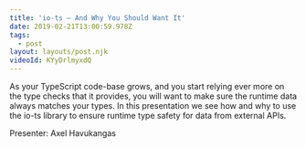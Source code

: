 ```yaml
---
title: 'io-ts – And Why You Should Want It'
date: 2019-02-21T13:00:59.978Z
tags:
  - post
layout: layouts/post.njk
videoId: KYyDrlmyxdQ
---
```


<!--- You can insert a short description here -->

As your TypeScript code-base grows, and you start relying ever more on the type checks that it provides, you will want to make sure the runtime data always matches your types. In this presentation we see how and why to use the io-ts library to ensure runtime type safety for data from external APIs.

Presenter: Axel Havukangas
